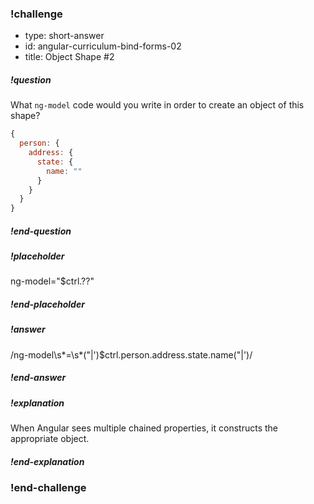 ### !challenge

* type: short-answer
* id: angular-curriculum-bind-forms-02
* title: Object Shape #2

##### !question
What `ng-model` code would you write in order to create an object of this shape?

```js
{
  person: {
    address: {
      state: {
        name: ""
      }
    }
  }
}
```
##### !end-question


##### !placeholder
ng-model="$ctrl.??"
##### !end-placeholder

##### !answer
/ng-model\s*=\s*(\"|\')\$ctrl\.person\.address\.state\.name(\"|\')/
##### !end-answer

##### !explanation
When Angular sees multiple chained properties, it constructs the appropriate object.
##### !end-explanation
### !end-challenge
